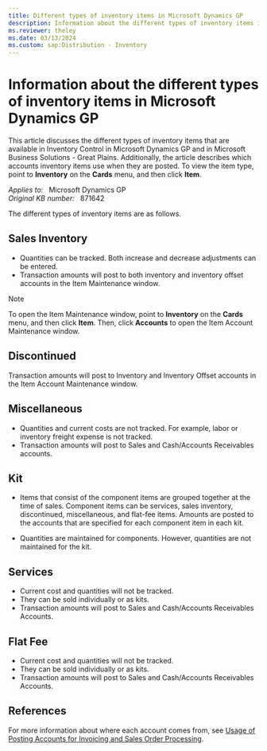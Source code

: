 ```yaml
---
title: Different types of inventory items in Microsoft Dynamics GP
description: Information about the different types of inventory items in Microsoft Dynamics GP.
ms.reviewer: theley
ms.date: 03/13/2024
ms.custom: sap:Distribution - Inventory
---
```

# Information about the different types of inventory items in Microsoft Dynamics GP

This article discusses the different types of inventory items that are available in Inventory Control in Microsoft Dynamics GP and in Microsoft Business Solutions - Great Plains. Additionally, the article describes which accounts inventory items use when they are posted. To view the item type, point to **Inventory** on the **Cards** menu, and then click **Item**.

_Applies to:_ &nbsp; Microsoft Dynamics GP  
_Original KB number:_ &nbsp; 871642

The different types of inventory items are as follows.

## Sales Inventory

- Quantities can be tracked. Both increase and decrease adjustments can be entered.
- Transaction amounts will post to both inventory and inventory offset accounts in the Item Maintenance window.

> [!NOTE]
> To open the Item Maintenance window, point to **Inventory** on the **Cards** menu, and then click **Item**. Then, click **Accounts** to open the Item Account Maintenance window.

## Discontinued

Transaction amounts will post to Inventory and Inventory Offset accounts in the Item Account Maintenance window.

## Miscellaneous

- Quantities and current costs are not tracked. For example, labor or inventory freight expense is not tracked.
- Transaction amounts will post to Sales and Cash/Accounts Receivables accounts.

## Kit

- Items that consist of the component items are grouped together at the time of sales. Component items can be services, sales inventory, discontinued, miscellaneous, and flat-fee items. Amounts are posted to the accounts that are specified for each component item in each kit.

- Quantities are maintained for components. However, quantities are not maintained for the kit.

## Services

- Current cost and quantities will not be tracked.
- They can be sold individually or as kits.
- Transaction amounts will post to Sales and Cash/Accounts Receivables Accounts.

## Flat Fee

- Current cost and quantities will not be tracked.
- They can be sold individually or as kits.
- Transaction amounts will post to Sales and Cash/Accounts Receivables Accounts.

## References

For more information about where each account comes from, see [Usage of Posting Accounts for Invoicing and Sales Order Processing](https://support.microsoft.com/topic/usage-of-posting-accounts-for-invoicing-and-sales-order-processing-87ccdd21-98d8-4079-a77a-704124473763).
